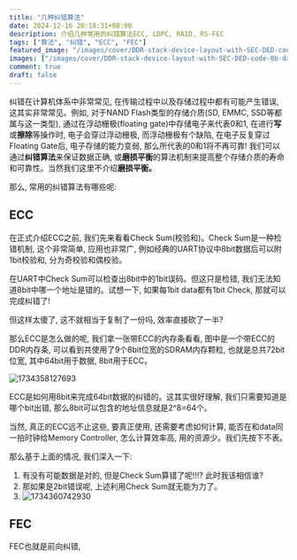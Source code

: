 ```yaml
---
title: "几种纠错算法"
date: 2024-12-16 20:18:31+08:00
description: 介绍几种常用的纠错算法ECC, LDPC, RAID, RS-FEC
tags: ["算法", "纠错", "ECC", "FEC"]
featured_image: "/images/cover/DDR-stack-device-layout-with-SEC-DED-code-8b-data-5b-ECC-or-DEC-TED-16b-data-10b-ECC.png"
images: ["/images/cover/DDR-stack-device-layout-with-SEC-DED-code-8b-data-5b-ECC-or-DEC-TED-16b-data-10b-ECC.png"]
comment: true
draft: false
---
```

纠错在计算机体系中非常常见, 在传输过程中以及存储过程中都有可能产生错误, 这其实非常常见。例如, 对于NAND Flash类型的存储介质(SD, EMMC, SSD等都属与这一类型), 通过在浮动栅极(floating gate)中存储电子来代表0和1, 在进行**写**或**擦除**等操作时, 电子会穿过浮动栅极, 而浮动栅极有个缺陷, 在电子反复穿过Floating Gate后, 电子存储的能力变弱, 那么所代表的0和1将不再可靠! 我们可以通过**纠错算法**来保证数据正确, 或**磨损平衡**的算法机制来提高整个存储介质的寿命和可靠性。当然我们这里不介绍**磨损平衡。**

那么, 常用的纠错算法有哪些呢:

## ECC

在正式介绍ECC之前, 我们先来看看Check Sum(校验和)。Check Sum是一种检错机制, 这个非常简单, 应用也非常广, 例如经典的UART协议中8bit数据后可以附1bit校验和, 分为奇校验和偶校验。

在UART中Check Sum可以检查出8bit中的1bit误码。但这只是检错, 我们无法知道8bit中哪一个地址是错的。试想一下, 如果每1bit data都有1bit Check, 那就可以完成纠错了!

但这样太傻了, 这不就相当于复制了一份吗, 效率直接砍了一半?

那么ECC是怎么做的呢, 我们拿一张带ECC的内存条看看, 图中是一个带ECC的DDR内存条, 可以看到共使用了9个8bit位宽的SDRAM内存颗粒, 也就是总共72bit位宽, 其中64bit用于数据, 8bit用于ECC。

![1734358127693](image/几种纠错算法/1734358127693.png)

ECC是如何用8bit来完成64bit数据的纠错的。这其实很好理解, 我们只需要知道是哪个bit出错, 那么8bit可以包含的地址信息就是2^8=64个。

当然, 真正的ECC远不止这些, 要真正使用, 还需要考虑如何计算, 能否在和data同一拍时钟给Memory Controller, 怎么计算效率高, 用的资源少。我们先按下不表。

那么基于上面的情况, 我们深入一下:

1. 有没有可能数据是对的, 但是Check Sum算错了呢!!!? 此时我该相信谁?
2. 那如果是2bit错误呢, 上述利用Check Sum就无能为力了。
3. ![1734360742930](image/几种纠错算法/1734360742930.png)

## FEC

FEC也就是前向纠错,
